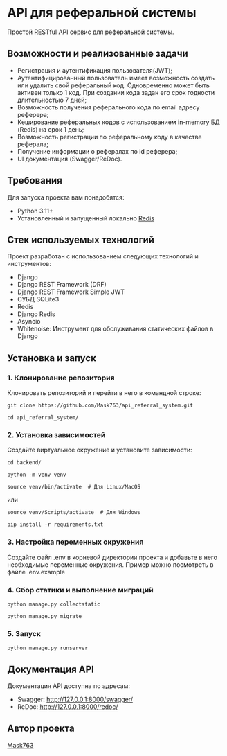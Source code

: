 # API для реферальной системы

Простой RESTful API сервис для реферальной системы.

## Возможности и реализованные задачи

- Регистрация и аутентификация пользователя(JWT);
- Аутентифицированный пользователь имеет возможность создать или удалить свой реферальный код. Одновременно может быть активен только 1 код. При создании кода задан его срок годности длительностью 7 дней;
- Возможность получения реферального кода по email адресу реферера;
- Кеширование реферальных кодов с использованием in-memory БД (Redis) на срок 1 день;
- Возможность регистрации по реферальному коду в качестве реферала;
- Получение информации о рефералах по id реферера;
- UI документация (Swagger/ReDoc).

## Требования

Для запуска проекта вам понадобятся: 

- Python 3.11+
- Установленный и запущенный локально [Redis](https://github.com/MicrosoftArchive/redis/releases)

## Стек используемых технологий

Проект разработан с использованием следующих технологий и инструментов:

- Django
- Django REST Framework (DRF)
- Django REST Framework Simple JWT
- СУБД SQLite3
- Redis
- Django Redis
- Asyncio
- Whitenoise: Инструмент для обслуживания статических файлов в Django

## Установка и запуск

### 1. Клонирование репозитория

Клонировать репозиторий и перейти в него в командной строке:

```
git clone https://github.com/Mask763/api_referral_system.git
```

```
cd api_referral_system/
```

### 2. Установка зависимостей

Создайте виртуальное окружение и установите зависимости:

```
cd backend/
```
```
python -m venv venv
```
```
source venv/bin/activate  # Для Linux/MacOS
```
или
```
source venv/Scripts/activate  # Для Windows
```
```
pip install -r requirements.txt
```

### 3. Настройка переменных окружения

Создайте файл .env в корневой директории проекта и добавьте в него необходимые переменные окружения. Пример можно посмотреть в файле .env.example

### 4. Сбор статики и выполнение миграций

```
python manage.py collectstatic
```
```
python manage.py migrate
```

### 5. Запуск

```
python manage.py runserver
```

## Документация API

Документация API доступна по адресам:

- Swagger: http://127.0.0.1:8000/swagger/
- ReDoc: http://127.0.0.1:8000/redoc/

## Автор проекта

[Mask763](https://github.com/Mask763)